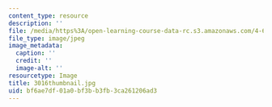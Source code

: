 ```yaml
---
content_type: resource
description: ''
file: /media/https%3A/open-learning-course-data-rc.s3.amazonaws.com/4-614-religious-architecture-and-islamic-cultures-fall-2002/bf6ae7df01a0bf3bb3fb3ca261206ad3_3016thumbnail.jpg
file_type: image/jpeg
image_metadata:
  caption: ''
  credit: ''
  image-alt: ''
resourcetype: Image
title: 3016thumbnail.jpg
uid: bf6ae7df-01a0-bf3b-b3fb-3ca261206ad3
---
```

